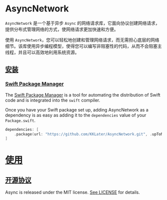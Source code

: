 # AsyncNetwork
`AsyncNetwork` 是一个基于异步 `Async` 的网络请求库，它面向协议创建网络请求，提供分布式管理网络的方式，使网络请求更加快速和方便。

使用 `AsyncNetwork`，您可以轻松地创建和管理网络请求，而无需担心底层的网络细节。该库使用异步编程模型，使得您可以编写非阻塞性的代码，从而不会阻塞主线程，并且可以高效地利用系统资源。


## [安装](https://github.com/KKLater/AsyncNetwork#installation)

### [Swift Package Manager](https://github.com/KKLater/AsyncNetwork#swift-package-manager)

The [Swift Package Manager](https://swift.org/package-manager/) is a tool for automating the distribution of Swift code and is integrated into the `swift` compiler.

Once you have your Swift package set up, adding AsyncNetwork as a dependency is as easy as adding it to the `dependencies` value of your `Package.swift`.

```swift
dependencies: [
    .package(url: "https://github.com/KKLater/AsyncNetwork.git", .upToNextMajor(from: "0.0.1"))
]
```

# [使用](https://github.com/KKLater/AsyncNetwork#Usage)


## [开源协议](https://github.com/KKLater/AsyncNetwork#license)

Async is released under the MIT license. [See LICENSE](https://github.com/KKLater/AsyncNetwork/blob/main/LICENSE) for details.
